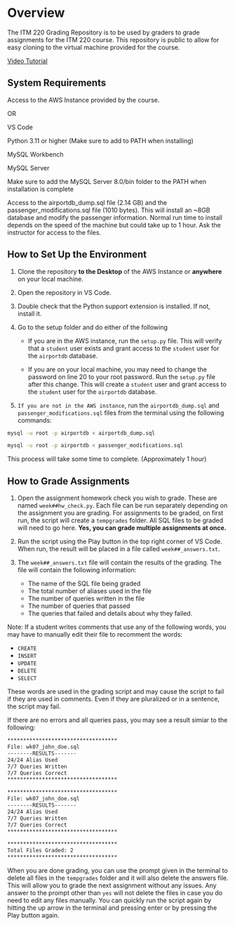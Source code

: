 # Overview

The ITM 220 Grading Repository is to be used by graders to grade assignments for the ITM 220 course. This repository is public to allow for easy cloning to the virtual machine provided for the course.

[Video Tutorial](https://youtu.be/GGJh0-Q1HV8)

## System Requirements

Access to the AWS Instance provided by the course.

OR 

VS Code

Python 3.11 or higher (Make sure to add to PATH when installing)

MySQL Workbench

MySQL Server

Make sure to add the MySQL Server 8.0/bin folder to the PATH when installation is complete

Access to the airportdb_dump.sql file (2.14 GB) and the passenger_modifications.sql file (1010 bytes). This will install an ~8GB database and modify the passenger information. Normal run time to install depends on the speed of the machine but could take up to 1 hour. Ask the instructor for access to the files.

## How to Set Up the Environment

1. Clone the repository <strong>to the Desktop</strong> of the AWS Instance or <strong>anywhere</strong> on your local machine.

2. Open the repository in VS Code.

3. Double check that the Python support extension is installed. If not, install it.

4. Go to the setup folder and do either of the following
   -  If you are in the AWS instance, run the `setup.py` file. This will verify that a `student` user exists and grant access to the `student` user for the `airportdb` database.

   - If you are on your local machine, you may need to change the password on line 20 to your root password. Run the `setup.py` file after this change. This will create a `student` user and grant access to the `student` user for the `airportdb` database.

5. `If you are not in the AWS instance`, run the `airportdb_dump.sql` and `passenger_modifications.sql` files from the terminal using the following commands:
```bash
mysql -u root -p airportdb < airportdb_dump.sql
```

```bash
mysql -u root -p airportdb < passenger_modifications.sql
```
This process will take some time to complete. (Approximately 1 hour)

## How to Grade Assignments

1. Open the assignment homework check you wish to grade. These are named `week##hw_check.py`. Each file can be run separately depending on the assignment you are grading. For assignments to be graded, on first run, the script will create a `tempgrades` folder. All SQL files to be graded will need to go here. <strong>Yes, you can grade multiple assignments at once.</strong>

2. Run the script using the Play button in the top right corner of VS Code. When run, the result will be placed in a file called `week##_answers.txt`. 

3. The `week##_answers.txt` file will contain the results of the grading. The file will contain the following information:
    - The name of the SQL file being graded
    - The total number of aliases used in the file 
    - The number of queries written in the file
    - The number of queries that passed
    - The queries that failed and details about why they failed.

Note: If a student writes comments that use any of the following words, you may have to manually edit their file to recomment the words:
- `CREATE`
- `INSERT`
- `UPDATE`
- `DELETE`
- `SELECT`

These words are used in the grading script and may cause the script to fail if they are used in comments. Even if they are pluralized or in a sentence, the script may fail.

If there are no errors and all queries pass, you may see a result simiar to the following:
```bash
***********************************
File: wk07_john_doe.sql
--------RESULTS-------
24/24 Alias Used
7/7 Queries Written
7/7 Queries Correct
***********************************

***********************************
File: wk07_john_doe.sql
--------RESULTS-------
24/24 Alias Used
7/7 Queries Written
7/7 Queries Correct
***********************************

***********************************
Total Files Graded: 2
***********************************
```

When you are done grading, you can use the prompt given in the terminal to delete all files in the `tempgrades` folder and it will also delete the answers file. This will allow you to grade the next assignment without any issues. Any answer to the prompt other than `yes` will not delete the files in case you do need to edit any files manually. You can quickly run the script again by hitting the up arrow in the terminal and pressing enter or by pressing the Play button again.
